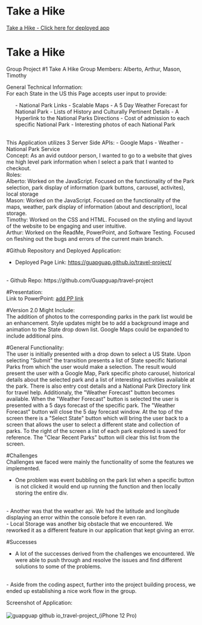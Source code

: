 # Take a Hike

<a href="https://guapguap.github.io/travel-project/">Take a Hike - Click here for deployed app</a>

# Take a Hike

Group Project #1 Take A Hike
Group Members: Alberto, Arthur, Mason, Timothy

General Technical Information: 
<br>
For each State in the US this Page accepts user input to provide:
<ul>
        - National Park Links
        - Scalable Maps
        - A 5 Day Weather Forecast for National Park
        - Lists of History and Culturally Pertinent Details
        - A Hyperlink to the National Parks Directions
        - Cost of admission to each specific National Park
        - Interesting photos of each National Park
</ul>
<br>
     This Application utilizes 3 Server Side APIs:
        - Google Maps
        - Weather
        - National Park Service
<br>
    	Concept:
    	As an avid outdoor person, I wanted to go to a website that gives me high level park information when I select a park that I wanted to checkout.
<br>
    Roles:
<br>
Alberto: Worked on the JavaScript. Focused on the functionality of the Park selection, park display of information (park buttons, carousel, activites), local storage
<br>
Mason: Worked on the JavaScript. Focused on the functionality of the maps, weather, park display of information (about and description), local storage.
<br>
Timothy: Worked on the CSS and HTML. Focused on the styling and layout of the website to be engaging and user intuitive.
<br>
Arthur: Worked on the ReadMe, PowerPoint, and Software Testing. Focused on fleshing out the bugs and errors of the current main branch.
<br>

#Github Repository and Deployed Application:
<br>
- Deployed Page Link: https://guapguap.github.io/travel-project/
<br>
- Github Repo: https://github.com/Guapguap/travel-project

#Presentation: 
<br>
Link to PowerPoint: [add PP link](https://onedrive.live.com/edit.aspx?resid=DE955333573C7D02!115&ithint=file%2cpptx&wdOrigin=OFFICECOM-WEB.START.MRU)

#Version 2.0 Might Include:
<br>
The addition of photos to the corresponding parks in the park list would be an enhancement. Style updates might be to add a background image and animation to the State drop down list. Google Maps could be expanded to include additional pins.

#General Functionality:
<br>
The user is initially presented with a drop down to select a US State. Upon selecting "Submit" the transition presents a list of State specific National Parks
from which the user would make a selection. The result would present the user with a Google Map, Park specific photo carousel, historical details about the
selected park and a list of interesting activities available at the park. There is also entry cost details and a National Park Directory link for travel help.
Additionaly, the "Weather Forecast" button becomes available. When the "Weather Forecast" button is selected the user is presented with a 5 days forecast of
the specific park. The "Weather Forecast" button will close the 5 day forecast window. At the top of the screen there is a "Select State" button which will
bring the user back to a screen that allows the user to select a different state and collection of parks. To the right of the screen a list of each park
explored is saved for reference. The "Clear Recent Parks" button will clear this list from the screen.

#Challenges
<br>
Challenges we faced were mainly the functionality of some the features we implemented.
<br>
- One problem was event bubbling on the park list when a specific button is not clicked it would end up running the function and then locally storing the entire div.
<br>
- Another was that the weather api. We had the latitude and longitude displaying an error within the console before it even ran.
<br>
- Local Storage was another big obstacle that we encountered. We reworked it as a different feature in our application that kept giving an error.

#Successes
<br>
 - A lot of the successes derived from the challenges we encountered. We were able to push through and resolve the issues and find different solutions to some of the problems.
<br>
 - Aside from the coding aspect, further into the project building process, we ended up establishing a nice work flow in the group.
 
<br>

Screenshot of Application: 
<br>
<br>
![guapguap github io_travel-project_(iPhone 12 Pro)](https://user-images.githubusercontent.com/102185104/169658323-d369013e-3e9b-4b00-b44f-3fce13c41345.png)
 
